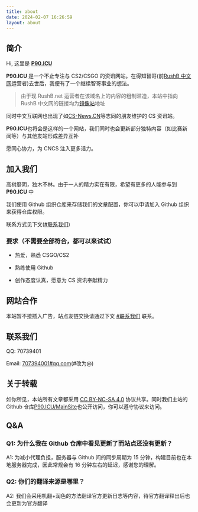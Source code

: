 ```yaml
---
title: about
date: 2024-02-07 16:26:59
layout: about
---
```


## 简介

Hi, 这里是 [**P90.ICU**](//p90.icu)

**P90.ICU** 是一个不止专注与 CS2/CSGO 的资讯网站。在得知智哥(前[RushB 中文网](//RushB.net.cn)运营者)去世后，我便有了一个继续智哥事业的想法。

> 由于现 RushB.net 运营者在该域名上的内容的粗制滥造，本站中指向 RushB 中文网的链接均为[镜像站](//RushB.net.cn)地址

同时中文互联网也出现了如[CS-News.CN](//www.cs-news.cn/)等志同的朋友维护的 CS 资讯站。

**P90.ICU**也将会是这样的一个网站，我们同时也会更新部分独特内容（如比赛新闻等）与其他友站形成差异互补

愿同心协力，为 CNCS 注入更多活力。

## 加入我们

高树靡阴，独木不林。由于一人的精力实在有限，希望有更多的人能参与到 **P90.ICU** 中

我们使用 Github 组织仓库来存储我们的文章配置，你可以申请加入 Github 组织来获得仓库权限。

联系方式见下文([#联系我们](#联系我们))

### 要求（不需要全部符合，都可以来试试）

- 热爱，熟悉 CSGO/CS2

- 熟练使用 Github

- 创作态度认真，愿意为 CS 资讯奉献精力

## 网站合作

本站暂不接插入广告，站点友链交换请通过下文 [#联系我们](#联系我们) 联系。

## 联系我们

QQ: 70739401

Email: [707394001#qq.com](mailto:707394001@qq.com)(#改为@)

## 关于转载

如你所见，本站所有文章都采用 [CC BY-NC-SA 4.0](https://creativecommons.org/licenses/by-nc-sa/4.0/) 协议共享。同时我们主站的 Github 仓库[P90.ICU/MainSite](//github.com/P90-ICU/MainSite)也公开访问，你可以遵守协议来访问。

## Q&A

### Q1: 为什么我在 Github 仓库中看见更新了而站点还没有更新？

A1: 为减小代理负担，服务器与 Github 间的同步周期为 15 分钟，构建目前也在本地服务器完成，因此常规会有 16 分钟左右的延迟，感谢您的理解。

### Q2: 你们的翻译来源是哪里？

A2: 我们会采用机翻+润色的方法翻译官方更新日志等内容，待官方翻译释出后也会更新为官方翻译
